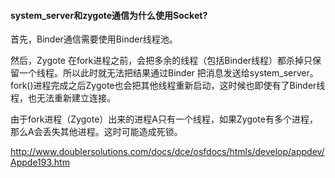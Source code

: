 #### system_server和zygote通信为什么使用Socket?

首先，Binder通信需要使用Binder线程池。

然后，Zygote 在fork进程之前，会把多余的线程（包括Binder线程）都杀掉只保留一个线程。所以此时就无法把结果通过Binder
把消息发送给system_server。fork()进程完成之后Zygote也会把其他线程重新启动，这时候也即使有了Binder线程，也无法重新建立连接。

由于fork进程（Zygote）出来的进程A只有一个线程，如果Zygote有多个进程，那么A会丢失其他进程。这时可能造成死锁。

http://www.doublersolutions.com/docs/dce/osfdocs/htmls/develop/appdev/Appde193.htm